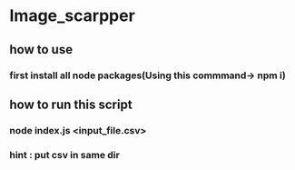 # Image_scarpper

## how to use

### first install all node packages(Using this commmand-> npm i)

## how to run this script

### node index.js <input_file.csv>

### hint : put csv in same dir
